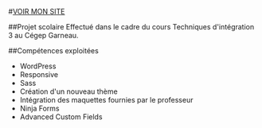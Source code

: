 #[VOIR MON SITE](http://quirmeli.devwebgarneau.com/raymondvoyage/)

##Projet scolaire
Effectué dans le cadre du cours Techniques d'intégration 3 au Cégep Garneau.

##Compétences exploitées
* WordPress
* Responsive
* Sass
* Création d'un nouveau thème
* Intégration des maquettes fournies par le professeur
* Ninja Forms
* Advanced Custom Fields
